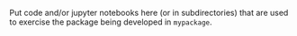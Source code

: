 Put code and/or jupyter notebooks here (or in subdirectories) that are used to exercise the package being developed in `mypackage`.
